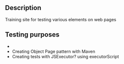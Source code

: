 ## Description
Training site for testing various elements on web pages


## Testing purposes
- 
- Creating Object Page pattern with Maven
- Creating tests with JSExecutor? using executorScript
